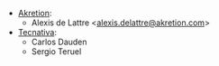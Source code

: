   - [Akretion](https://www.akretion.com):
      - Alexis de Lattre \<<alexis.delattre@akretion.com>\>
  - [Tecnativa](https://www.tecnativa.com):
      - Carlos Dauden
      - Sergio Teruel
